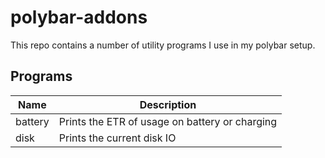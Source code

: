 # polybar-addons

This repo contains a number of utility programs I use in my polybar setup.

## Programs

| Name    | Description                                    |
|---------|------------------------------------------------|
| battery | Prints the ETR of usage on battery or charging |
| disk    | Prints the current disk IO                     |

